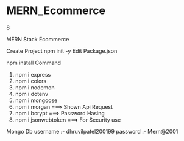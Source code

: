 # MERN_Ecommerce
8

MERN Stack Ecommerce

Create Project npm init -y
Edit Package.json

npm install Command

1. npm i express
2. npm i colors
3. npm i nodemon
4. npm i dotenv
5. npm i mongoose
6. npm i morgan ===> Shown Api Request
7. npm i bcrypt ===> Password Hasing
8. npm i jsonwebtoken  ===> For Security use 

Mongo Db
username :- dhruvilpatel200199
password :- Mern@2001
